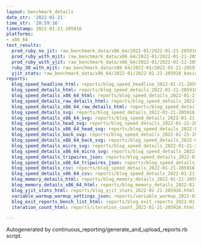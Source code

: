 ```yaml
---
layout: benchmark_details
date_str: '2022-01-21'
time_str: '20:59:16'
timestamp: 2022-01-21-205916
platforms:
- x86_64
test_results:
  prod_ruby_no_jit: raw_benchmark_data/x86_64/2022-01/2022-01-21-205916_basic_benchmark_prod_ruby_no_jit.json
  prod_ruby_with_mjit: raw_benchmark_data/x86_64/2022-01/2022-01-21-205916_basic_benchmark_prod_ruby_with_mjit.json
  prod_ruby_with_yjit: raw_benchmark_data/x86_64/2022-01/2022-01-21-205916_basic_benchmark_prod_ruby_with_yjit.json
  ruby_30_with_mjit: raw_benchmark_data/x86_64/2022-01/2022-01-21-205916_basic_benchmark_ruby_30_with_mjit.json
  yjit_stats: raw_benchmark_data/x86_64/2022-01/2022-01-21-205916_basic_benchmark_yjit_stats.json
reports:
  blog_speed_headline_html: reports/blog_speed_headline_2022-01-21-205916.html
  blog_speed_details_html: reports/blog_speed_details_2022-01-21-205916.html
  blog_speed_details_x86_64_html: reports/blog_speed_details_2022-01-21-205916.x86_64.html
  blog_speed_details_raw_details_html: reports/blog_speed_details_2022-01-21-205916.raw_details.html
  blog_speed_details_x86_64_raw_details_html: reports/blog_speed_details_2022-01-21-205916.x86_64.raw_details.html
  blog_speed_details_svg: reports/blog_speed_details_2022-01-21-205916.svg
  blog_speed_details_x86_64_svg: reports/blog_speed_details_2022-01-21-205916.x86_64.svg
  blog_speed_details_head_svg: reports/blog_speed_details_2022-01-21-205916.head.svg
  blog_speed_details_x86_64_head_svg: reports/blog_speed_details_2022-01-21-205916.x86_64.head.svg
  blog_speed_details_back_svg: reports/blog_speed_details_2022-01-21-205916.back.svg
  blog_speed_details_x86_64_back_svg: reports/blog_speed_details_2022-01-21-205916.x86_64.back.svg
  blog_speed_details_micro_svg: reports/blog_speed_details_2022-01-21-205916.micro.svg
  blog_speed_details_x86_64_micro_svg: reports/blog_speed_details_2022-01-21-205916.x86_64.micro.svg
  blog_speed_details_tripwires_json: reports/blog_speed_details_2022-01-21-205916.tripwires.json
  blog_speed_details_x86_64_tripwires_json: reports/blog_speed_details_2022-01-21-205916.x86_64.tripwires.json
  blog_speed_details_csv: reports/blog_speed_details_2022-01-21-205916.csv
  blog_speed_details_x86_64_csv: reports/blog_speed_details_2022-01-21-205916.x86_64.csv
  blog_memory_details_html: reports/blog_memory_details_2022-01-21-205916.html
  blog_memory_details_x86_64_html: reports/blog_memory_details_2022-01-21-205916.x86_64.html
  blog_yjit_stats_html: reports/blog_yjit_stats_2022-01-21-205916.html
  variable_warmup_warmup_settings_json: reports/variable_warmup_2022-01-21-205916.warmup_settings.json
  blog_exit_reports_bench_list_html: reports/blog_exit_reports_2022-01-21-205916.bench_list.html
  iteration_count_html: reports/iteration_count_2022-01-21-205916.html

---
```

Autogenerated by continuous_reporting/generate_and_upload_reports.rb script.
